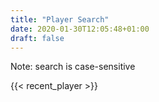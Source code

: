 ```yaml
---
title: "Player Search"
date: 2020-01-30T12:05:48+01:00
draft: false
---
```


Note: search is case-sensitive

{{< recent_player >}}
